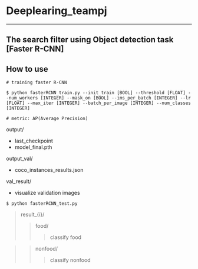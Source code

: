 # Deeplearing_teampj
---
## The search filter using Object detection task [Faster R-CNN]


## How to use
```
# training faster R-CNN

$ python fasterRCNN_train.py --init_train [BOOL] --threshold [FLOAT] --num_workers [INTEGER] --mask_on [BOOL] --ims_per_batch [INTEGER] --lr [FLOAT] --max_iter [INTEGER] --batch_per_image [INTEGER] --num_classes [INTEGER]

# metric: AP(Average Precision)
```
output/
- last_checkpoint
- model_final.pth

output_val/
- coco_instances_results.json

val_result/
- visualize validation images

```
$ python fasterRCNN_test.py
```
>result_{i}/
>>food/ <br>
>>>classify food <br>

>>nonfood/ <br>
>>>classify nonfood

